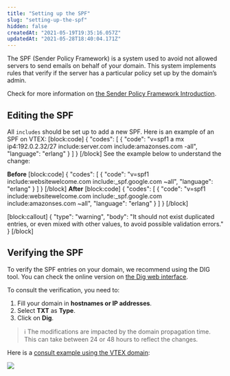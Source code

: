 ```yaml
---
title: "Setting up the SPF"
slug: "setting-up-the-spf"
hidden: false
createdAt: "2021-05-19T19:35:16.057Z"
updatedAt: "2021-05-28T18:40:04.171Z"
---
```

The SPF (Sender Policy Framework) is a system used to avoid not allowed servers to send emails on behalf of your domain. This system implements rules that verify if the server has a particular policy set up by the domain’s admin.

Check for more information on [the Sender Policy Framework Introduction](https://web.archive.org/web/20080510142749/http://www.openspf.org/Introduction).

## Editing the SPF

All `includes` should be set up to add a new SPF. Here is an example of an SPF on VTEX:
[block:code]
{
  "codes": [
    {
      "code": "v=spf1 a mx ip4:192.0.2.32/27 include:server.com include:amazonses.com -all",
      "language": "erlang"
    }
  ]
}
[/block]
See the example below to understand the change:

**Before**
[block:code]
{
  "codes": [
    {
      "code": "v=spf1 include:websitewelcome.com include:_spf.google.com ~all",
      "language": "erlang"
    }
  ]
}
[/block]
**After**
[block:code]
{
  "codes": [
    {
      "code": "v=spf1 include:websitewelcome.com include:_spf.google.com include:amazonses.com ~all",
      "language": "erlang"
    }
  ]
}
[/block]

[block:callout]
{
  "type": "warning",
  "body": "It should not exist duplicated entries, or even mixed with other values, to avoid possible validation errors."
}
[/block]

## Verifying the SPF

To verify the SPF entries on your domain, we recommend using the DIG tool. You can check the online version on [the Dig web interface](http://www.digwebinterface.com).

To consult the verification, you need to:

1. Fill your domain in **hostnames or IP addresses**.
2. Select **TXT** as **Type**.
3. Click on **Dig**.

> ℹ️️ The modifications are impacted by the domain propagation time. This can take between 24 or 48 hours to reflect the changes.

Here is a [consult example using the VTEX domain](https://www.digwebinterface.com/?hostnames=vtex.com&type=TXT&ns=resolver&useresolver=8.8.4.4&nameservers=):

![](https://cdn.jsdelivr.net/gh/vtexdocs/dev-portal-content@main/images/setting-up-the-spf-0.png)
